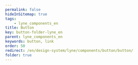 ```yaml
---
permalink: false
hideInSitemap: true
tags: 
    - lyne_components_en
title: Button
key: button-folder-lyne_en
parent: lyne_components_en
keywords: button, link
order: 50
redirect: /en/design-system/lyne/components/button/button/
folder: true
---
```

